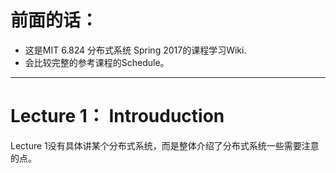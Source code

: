 # 前面的话：
* 这是MIT 6.824 分布式系统 Spring 2017的课程学习Wiki.
* 会比较完整的参考课程的Schedule。
---

# Lecture 1： Introuduction
Lecture 1没有具体讲某个分布式系统，而是整体介绍了分布式系统一些需要注意的点。


